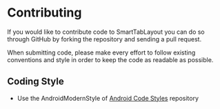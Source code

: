 # Contributing

If you would like to contribute code to SmartTabLayout you can do so through GitHub by
forking the repository and sending a pull request.

When submitting code, please make every effort to follow existing conventions
and style in order to keep the code as readable as possible.

## Coding Style

* Use the AndroidModernStyle of [Android Code Styles](https://github.com/sgprogrammers/android-code-styles) repository
